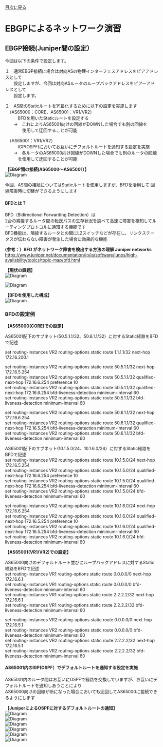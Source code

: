 [目次に戻る](./Junos-BGP-exercises.md) <br>

# EBGPによるネットワーク演習

## EBGP接続(Juniper間の設定）<br>
今回は以下の条件で設定します。<br>

１　通常EBGP接続に場合は対向ASの物理インターフェスアドレスをピアアドレスとして<br>
　　設定しますが、今回は対向ASルータのループバックアドレスをピアーアドレスとして<br>
　　設定します。<br>

２　AS間のStaticルートを冗長化するために以下の設定を実施します<br>
　（AS65000：CORE、AS65001：VR1/VR2）<br>
　　　BFDを用いたStaticルートを設定する<br>
   　　→　これによりAS65001向けの回線がDOWNした場合でも別の回線を<br>
   　　　　使用して迂回することが可能<br>


　（AS65001：VR1/VR2）<br>
　　　IGP(OSPF)においてお互いにデフォルトルートを通知する設定を実施<br>
   　　→　各ルータのAS65000向け回線がDOWNした場合でも別のルータの回線<br>
   　　　を使用して迂回することが可能<br>


**【EBGP間の接続(AS65000～AS65001）】**<br>
  ![Diagram](./images/ebgp-topology-1.jpg)<br>
  
  
  
  今回、AS間の接続についてはStaticルートを使用しますが、BFDを活用して
   回線障害時に切替ができるようにします<br>
   
   #### BFDとは？<br>
   BFD（Bidirectional Forwarding Detection）は<br>
   2台の隣接するルータ間の転送パスの生存状況を調べて高速に障害を検知してルーティングプロトコルに通知する機能です<br>
   BFD機能は、隣接するルータとの間にL2スイッチなどが存在し、リンクステータスが伝わらない障害が発生した場合に効果的な機能<br>
   
   **(参考：）BFD がネットワーク障害を検出する方法の理解 Juniper networks**<br>
   https://www.juniper.net/documentation/jp/ja/software/junos/high-availability/topics/topic-map/bfd.html<br>
   
   
 **【現状の課題】**<br>
  ![Diagram](./images/ebgp-bfd-1.jpg)<br>
  
  ![Diagram](./images/ebgp-bfd-2.jpg)<br>
  
 **【BFDを使用した構成】**<br>
 ![Diagram](./images/ebgp-bfd-3.jpg)<br>
 
 ### BFDの設定例<br>
 **【AS65000(CORE)での設定】**<br>

 AS65001配下のサブネット(50.5.1.1/32、50.6.1.1/32）に対するStatic経路をBFDで記述<br>

set routing-instances VR2 routing-options static route 1.1.1.1/32 next-hop 172.16.200.1<br>

set routing-instances VR2 routing-options static route 50.5.1.1/32 next-hop 172.16.5.254<br>
set routing-instances VR2 routing-options static route 50.5.1.1/32 qualified-next-hop 172.16.6.254 
preference 10<br>
set routing-instances VR2 routing-options static route 50.5.1.1/32 qualified-next-hop 172.16.6.254
bfd-liveness-detection minimum-interval 60<br>
set routing-instances VR2 routing-options static route 50.5.1.1/32 bfd-liveness-detection 
minimum-interval 60<br>

set routing-instances VR2 routing-options static route 50.6.1.1/32 next-hop 172.16.6.254<br>
set routing-instances VR2 routing-options static route 50.6.1.1/32 qualified-next-hop 172.16.5.254 
bfd-liveness-detection minimum-interval 60<br>
set routing-instances VR2 routing-options static route 50.6.1.1/32 bfd-liveness-detection 
minimum-interval 60<br>


 AS65001配下のサブネット(10.1.5.0/24、10.1.6.0/24）に対するStatic経路をBFDで記述<br>
set routing-instances VR2 routing-options static route 10.1.5.0/24 next-hop 172.16.5.254<br>
set routing-instances VR2 routing-options static route 10.1.5.0/24 qualified-next-hop 172.16.6.254 
preference 10<br>
set routing-instances VR2 routing-options static route 10.1.5.0/24 qualified-next-hop 172.16.6.254 
bfd-liveness-detection minimum-interval 60<br>
set routing-instances VR2 routing-options static route 10.1.5.0/24 bfd-liveness-detection 
minimum-interval 60<br>

set routing-instances VR2 routing-options static route 10.1.6.0/24 next-hop 172.16.6.254<br>
set routing-instances VR2 routing-options static route 10.1.6.0/24 qualified-next-hop 172.16.5.254 
preference 10<br>
set routing-instances VR2 routing-options static route 10.1.6.0/24 qualified-next-hop 172.16.5.254 
bfd-liveness-detection minimum-interval 60<br>
set routing-instances VR2 routing-options static route 10.1.6.0/24 bfd-liveness-detection 
minimum-interval 60<br>


**【AS65001(VR1/VR2)での設定】**<br>

AS65000向けのデフォルトルート並びにループバックアドレスに対するStatic経路をBFDで記述<br>
set routing-instances VR1 routing-options static route 0.0.0.0/0 next-hop 172.16.6.1<br>
set routing-instances VR1 routing-options static route 0.0.0.0/0 bfd-liveness-detection 
minimum-interval 60<br>
set routing-instances VR1 routing-options static route 2.2.2.2/32 next-hop 172.16.6.1<br>
set routing-instances VR1 routing-options static route 2.2.2.2/32 bfd-liveness-detection 
minimum-interval 60<br>

set routing-instances VR2 routing-options static route 0.0.0.0/0 next-hop 172.16.5.1<br>
set routing-instances VR2 routing-options static route 0.0.0.0/0 bfd-liveness-detection 
minimum-interval 60<br>
set routing-instances VR2 routing-options static route 2.2.2.2/32 next-hop 172.16.5.1<br>
set routing-instances VR2 routing-options static route 2.2.2.2/32 bfd-liveness-detection 
minimum-interval 60<br>


#### AS65001内のIGP(OSPF）でデフォルトルートを通知する設定を実施<br>

AS65001内のルータ間はお互いにOSPFで経路を交換していますが、お互いにデフォルトルートを通知しあうことにより<br>
AS65000向けの回線が断になった場合においても迂回してAS65000に接続できるようにします<br>

 **【JuniperによるOSPFに対するデフォルトルートの通知】**<br>
  ![Diagram](./images/ospf-default-route-export-1.jpg)<br>
  ![Diagram](./images/ospf-default-route-export-2.jpg)<br>
  ![Diagram](./images/ospf-default-route-export-3.jpg)<br>
  ![Diagram](./images/ospf-default-route-export-4.jpg)<br>
  ![Diagram](./images/ospf-default-route-export-5.jpg)<br>
  ![Diagram](./images/ospf-default-route-export-6.jpg)<br>
  
  

